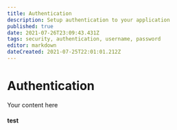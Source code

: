 ```yaml
---
title: Authentication
description: Setup authentication to your application
published: true
date: 2021-07-26T23:09:43.431Z
tags: security, authentication, username, password
editor: markdown
dateCreated: 2021-07-25T22:01:01.212Z
---
```


# Authentication
Your content here

#### test
